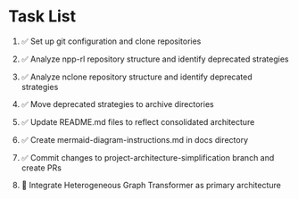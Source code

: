 # Task List

1. ✅ Set up git configuration and clone repositories

2. ✅ Analyze npp-rl repository structure and identify deprecated strategies

3. ✅ Analyze nclone repository structure and identify deprecated strategies

4. ✅ Move deprecated strategies to archive directories

5. ✅ Update README.md files to reflect consolidated architecture

6. ✅ Create mermaid-diagram-instructions.md in docs directory

7. ✅ Commit changes to project-architecture-simplification branch and create PRs

8. 🔄 Integrate Heterogeneous Graph Transformer as primary architecture


